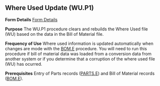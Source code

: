 ## Where Used Update (WU.P1)
<PageHeader />

**Form Details**
[Form Details](../WU-P1-1/README.md)

**Purpose**
The WU.P1 procedure clears and rebuilds the Where Used file (WU) based on the
data in the Bill of Material file.

**Frequency of Use**
Where used information is updated automatically when changes are mode with the
[BOM.E](../BOM-E/README.md) procedure. You will need to run this procedure if bill of
material data was loaded from a conversion data from another system or if you
determine that a corruption of the where used file (WU) has ocurred.

**Prerequisites**
Entry of Parts records ([PARTS.E](../PARTS-E/README.md)) and Bill of Material records
([BOM.E](../BOM-E/README.md)).

<badge text= "Version 8.10.57 " vertical="middle" />

<PageFooter />
